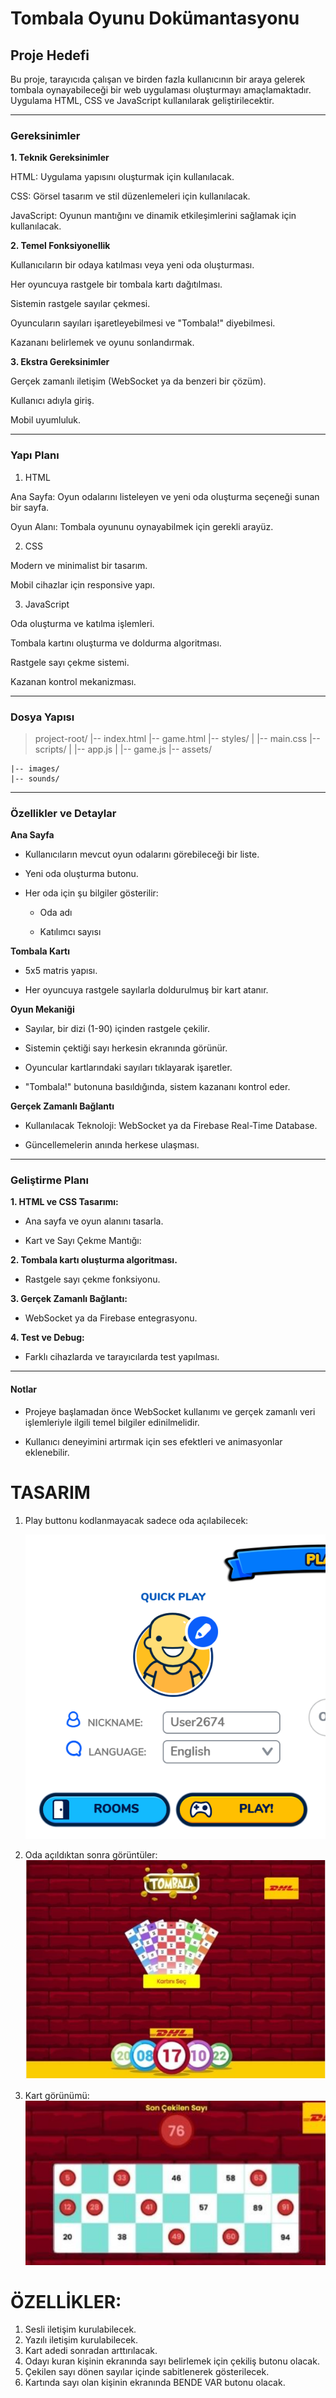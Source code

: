 # Tombala Oyunu Dokümantasyonu

## Proje Hedefi

Bu proje, tarayıcıda çalışan ve birden fazla kullanıcının bir araya gelerek tombala oynayabileceği bir web uygulaması oluşturmayı amaçlamaktadır. Uygulama HTML, CSS ve JavaScript kullanılarak geliştirilecektir.

---

### Gereksinimler

**1. Teknik Gereksinimler**

HTML: Uygulama yapısını oluşturmak için kullanılacak.

CSS: Görsel tasarım ve stil düzenlemeleri için kullanılacak.

JavaScript: Oyunun mantığını ve dinamik etkileşimlerini sağlamak için kullanılacak.

**2. Temel Fonksiyonellik**

Kullanıcıların bir odaya katılması veya yeni oda oluşturması.

Her oyuncuya rastgele bir tombala kartı dağıtılması.

Sistemin rastgele sayılar çekmesi.

Oyuncuların sayıları işaretleyebilmesi ve "Tombala!" diyebilmesi.

Kazananı belirlemek ve oyunu sonlandırmak.

**3. Ekstra Gereksinimler**

Gerçek zamanlı iletişim (WebSocket ya da benzeri bir çözüm).

Kullanıcı adıyla giriş.

Mobil uyumluluk.

---

### Yapı Planı

1. HTML

Ana Sayfa: Oyun odalarını listeleyen ve yeni oda oluşturma seçeneği sunan bir sayfa.

Oyun Alanı: Tombala oyununu oynayabilmek için gerekli arayüz.

2. CSS

Modern ve minimalist bir tasarım.

Mobil cihazlar için responsive yapı.

3. JavaScript

Oda oluşturma ve katılma işlemleri.

Tombala kartını oluşturma ve doldurma algoritması.

Rastgele sayı çekme sistemi.

Kazanan kontrol mekanizması.

---

### Dosya Yapısı

> project-root/
> |-- index.html
> |-- game.html
> |-- styles/
> | |-- main.css
> |-- scripts/
> | |-- app.js
> | |-- game.js
> |-- assets/

    |-- images/
    |-- sounds/

---

### Özellikler ve Detaylar

**Ana Sayfa**

- Kullanıcıların mevcut oyun odalarını görebileceği bir liste.

- Yeni oda oluşturma butonu.

- Her oda için şu bilgiler gösterilir:

  - Oda adı

  - Katılımcı sayısı

**Tombala Kartı**

- 5x5 matris yapısı.

- Her oyuncuya rastgele sayılarla doldurulmuş bir kart atanır.

**Oyun Mekaniği**

- Sayılar, bir dizi (1-90) içinden rastgele çekilir.

- Sistemin çektiği sayı herkesin ekranında görünür.

- Oyuncular kartlarındaki sayıları tıklayarak işaretler.

- "Tombala!" butonuna basıldığında, sistem kazananı kontrol eder.

**Gerçek Zamanlı Bağlantı**

- Kullanılacak Teknoloji: WebSocket ya da Firebase Real-Time Database.

- Güncellemelerin anında herkese ulaşması.

---

### Geliştirme Planı

**1. HTML ve CSS Tasarımı:**

- Ana sayfa ve oyun alanını tasarla.

- Kart ve Sayı Çekme Mantığı:

**2. Tombala kartı oluşturma algoritması.**

- Rastgele sayı çekme fonksiyonu.

**3. Gerçek Zamanlı Bağlantı:**

- WebSocket ya da Firebase entegrasyonu.

**4. Test ve Debug:**

- Farklı cihazlarda ve tarayıcılarda test yapılması.

---

#### Notlar

- Projeye başlamadan önce WebSocket kullanımı ve gerçek zamanlı veri işlemleriyle ilgili temel bilgiler edinilmelidir.

- Kullanıcı deneyimini artırmak için ses efektleri ve animasyonlar eklenebilir.

# TASARIM

1. Play buttonu kodlanmayacak sadece oda açılabilecek:

   ![alt text](image.png)

2. Oda açıldıktan sonra görüntüler:
   ![alt text](image-1.png)

3. Kart görünümü:
   ![alt text](image-3.png)

# ÖZELLİKLER:

1. Sesli iletişim kurulabilecek.
2. Yazılı iletişim kurulabilecek.
3. Kart adedi sonradan arttırılacak.
4. Odayı kuran kişinin ekranında sayı belirlemek için çekiliş butonu olacak.
5. Çekilen sayı dönen sayılar içinde sabitlenerek gösterilecek.
6. Kartında sayı olan kişinin ekranında BENDE VAR butonu olacak.
